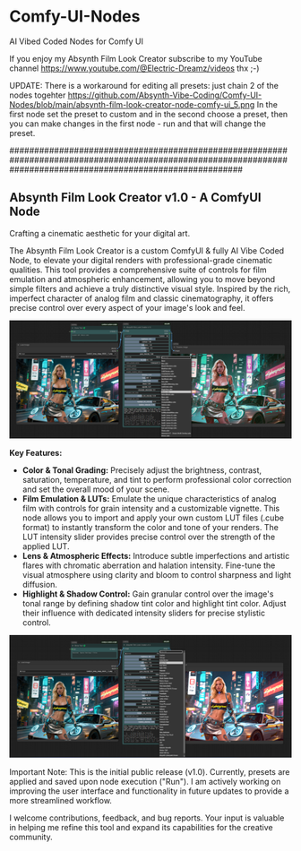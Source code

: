 # Comfy-UI-Nodes
AI Vibed Coded Nodes for Comfy UI

If you enjoy my Absynth Film Look Creator subscribe to my YouTube channel 
https://www.youtube.com/@Electric-Dreamz/videos thx ;-)

UPDATE: There is a workaround for editing all presets: just chain 2 of the nodes togehter https://github.com/Absynth-Vibe-Coding/Comfy-UI-Nodes/blob/main/absynth-film-look-creator-node-comfy-ui_5.png
In the first node set the preset to custom and in the second choose a preset, then you can make changes in the first node - run and that will change the preset.

###############################################################################################################################################################


<strong><h2>Absynth Film Look Creator v1.0 - A ComfyUI Node</h2></strong>
Crafting a cinematic aesthetic for your digital art.

The Absynth Film Look Creator is a custom ComfyUI & fully AI Vibe Coded Node, to elevate your digital renders with professional-grade cinematic qualities. This tool provides a comprehensive suite of controls for film emulation and atmospheric enhancement, allowing you to move beyond simple filters and achieve a truly distinctive visual style. Inspired by the rich, imperfect character of analog film and classic cinematography, it offers precise control over every aspect of your image's look and feel.

  <div class="image-container">
    <img src="https://raw.githubusercontent.com/Absynth-Vibe-Coding/Comfy-UI-Nodes/main/absynth-film-look-creator-node-comfy-ui_3.png"
         alt="Absynth Film Look Creator Node 3">


<strong>Key Features:</strong>

<ul>
      <li><strong>Color & Tonal Grading:</strong> Precisely adjust the brightness, contrast, saturation, temperature, and tint to perform professional color correction and set the overall mood of your scene.</li>
      <li><strong>Film Emulation & LUTs:</strong> Emulate the unique characteristics of analog film with controls for grain intensity and a customizable vignette. This node allows you to import and apply your own custom LUT files (.cube format) to instantly transform the color and tone of your renders. The LUT intensity slider provides precise control over the strength of the applied LUT.</li>
      <li><strong>Lens & Atmospheric Effects:</strong> Introduce subtle imperfections and artistic flares with chromatic aberration and halation intensity. Fine-tune the visual atmosphere using clarity and bloom to control sharpness and light diffusion.</li>
      <li><strong>Highlight & Shadow Control:</strong> Gain granular control over the image's tonal range by defining shadow tint color and highlight tint color. Adjust their influence with dedicated intensity sliders for precise stylistic control.</li>
    </ul>

    
  </div>
  <div class="image-container">
    <img src="https://raw.githubusercontent.com/Absynth-Vibe-Coding/Comfy-UI-Nodes/main/absynth-film-look-creator-node-comfy-ui_4.png"
         alt="Absynth Film Look Creator Node 4">


Important Note: This is the initial public release (v1.0). Currently, presets are applied and saved upon node execution ("Run"). I am actively working on improving the user interface and functionality in future updates to provide a more streamlined workflow.

I welcome contributions, feedback, and bug reports. Your input is valuable in helping me refine this tool and expand its capabilities for the creative community.





